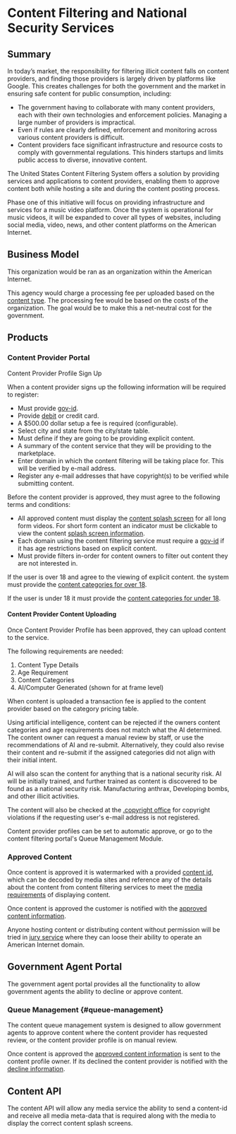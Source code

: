 # Content Filtering and National Security Services

## Summary

In today’s market, the responsibility for filtering illicit content falls on content providers, and finding those providers is largely driven by platforms like Google. This creates challenges for both the government and the market in ensuring safe content for public consumption, including:

- The government having to collaborate with many content providers, each with their own technologies and enforcement policies. Managing a large number of providers is impractical.
- Even if rules are clearly defined, enforcement and monitoring across various content providers is difficult.
- Content providers face significant infrastructure and resource costs to comply with governmental regulations. This hinders startups and limits public access to diverse, innovative content.

The United States Content Filtering System offers a solution by providing services and applications to content providers, enabling them to approve content both while hosting a site and during the content posting process.

Phase one of this initiative will focus on providing infrastructure and services for a music video platform. Once the system is operational for music videos, it will be expanded to cover all types of websites, including social media, video, news, and other content platforms on the American Internet.

## Business Model

This organization would be ran as an organization within the American Internet.

This agency would charge a processing fee per uploaded based on the [content type](./content-type/). The processing fee would be based on the costs of the organization. The goal would be to make this a net-neutral cost for the government.

## Products

### Content Provider Portal

Content Provider Profile Sign Up

When a content provider signs up the following information will be required to register:

- Must provide [gov-id](/government-os-services/id-gov/).
- Provide [debit](/micro-debit/) or credit card.
- A $500.00 dollar setup a fee is required (configurable).
- Select city and state from the city/state table.
- Must define if they are going to be providing explicit content.
- A summary of the content service that they will be providing to the marketplace.
- Enter domain in which the content filtering will be taking place for. This will be verified by e-mail address.
- Register any e-mail addresses that have copyright(s) to be verified while submitting content.

Before the content provider is approved, they must agree to the following terms and conditions:

- All approved content must display the [content splash screen](./content-splah-screen/) for all long form videos. For short form content an indicator must be clickable to view the content [splash screen information](./content-splah-screen/).
- Each domain using the content filtering service must require a [gov-id](/government-os-services//id-gov) if it has age restrictions based on explicit content.
- Must provide filters in-order for content owners to filter out content they are not interested in.

If the user is over 18 and agree to the viewing of explicit content. the system must provide the [content categories for over 18](./content-categories-for-18-over/).

If the user is under 18 it must provide the [content categories for under 18](./content-categories-for-18-under/).

#### Content Provider Content Uploading

Once Content Provider Profile has been approved, they can upload content to the service.

The following requirements are needed:

1. Content Type Details
2. Age Requirement
3. Content Categories
4. AI/Computer Generated (shown for at frame level)

When content is uploaded a transaction fee is applied to the content provider based on the category pricing table.

Using artificial intelligence, content can be rejected if the owners content categories and age requirements does not match what the AI determined. The content owner can request a manual review by staff, or use the recommendations of AI and re-submit. Alternatively, they could also revise their content and re-submit if the assigned categories did not align with their initial intent.

AI will also scan the content for anything that is a national security risk. AI will be initially trained, and further trained as content is discovered to be found as a national security risk. Manufacturing anthrax, Developing bombs, and other illicit activities.

The content will also be checked at the [.copyright office](/copyright/) for copyright violations if the requesting user's e-mail address is not registered.

Content provider profiles can be set to automatic approve, or go to the content filtering portal's Queue Management Module.

### Approved Content

Once content is approved it is watermarked with a provided [content id](./content-id/), which can be decoded by media sites and reference any of the details about the content from content filtering services to meet the [media requirements](./media-requirements/) of displaying content.

Once content is approved the customer is notified with the [approved content information](./approved-content-information).

Anyone hosting content or distributing content without permission will be tried in [jury service](/jury-service/) where they can loose their ability to operate an American Internet domain.

## Government Agent Portal

The government agent portal provides all the functionality to allow government agents the ability to decline or approve content.

### Queue Management {#queue-management}

The content queue management system is designed to allow government agents to approve content where the content provider has requested review, or the content provider profile is on manual review.

Once content is approved the [approved content information](./approved-content-information) is sent to the content profile owner. If its declined the content provider is notified with the [decline information](./decline-content-information).

## Content API

The content API will allow any media service the ability to send a content-id and receive all media meta-data that is required along with the media to display the correct content splash screens.
